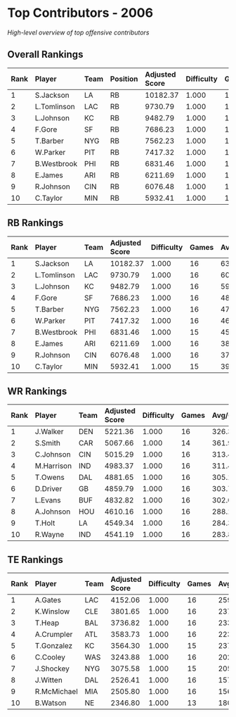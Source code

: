 # Top Contributors - 2006

*High-level overview of top offensive contributors*

## Overall Rankings

| Rank | Player      | Team | Position | Adjusted Score | Difficulty | Games | Avg/Game | Typical | Consistency | Trend      |
| :----| :-----------| :----| :--------| :--------------| :----------| :-----| :--------| :-------| :-----------| :----------|
| 1    | S.Jackson   | LA   | RB       | 10182.37       | 1.000      | 16    | 636.40   | 609.61  | 8/2/6       | Increasing |
| 2    | L.Tomlinson | LAC  | RB       | 9730.79        | 1.000      | 16    | 608.17   | 641.69  | 8/2/6       | Stable     |
| 3    | L.Johnson   | KC   | RB       | 9482.79        | 1.000      | 16    | 592.67   | 511.07  | 8/3/5       | Stable     |
| 4    | F.Gore      | SF   | RB       | 7686.23        | 1.000      | 16    | 480.39   | 520.05  | 9/3/4       | Increasing |
| 5    | T.Barber    | NYG  | RB       | 7562.23        | 1.000      | 16    | 472.64   | 481.54  | 8/4/4       | Stable     |
| 6    | W.Parker    | PIT  | RB       | 7417.32        | 1.000      | 16    | 463.58   | 472.58  | 8/1/7       | Stable     |
| 7    | B.Westbrook | PHI  | RB       | 6831.46        | 1.000      | 15    | 455.43   | 470.33  | 7/2/6       | Decreasing |
| 8    | E.James     | ARI  | RB       | 6211.69        | 1.000      | 16    | 388.23   | 386.62  | 8/2/6       | Decreasing |
| 9    | R.Johnson   | CIN  | RB       | 6076.48        | 1.000      | 16    | 379.78   | 370.69  | 8/3/5       | Stable     |
| 10   | C.Taylor    | MIN  | RB       | 5932.41        | 1.000      | 15    | 395.49   | 354.40  | 7/1/7       | Decreasing |

## RB Rankings

| Rank | Player      | Team | Adjusted Score | Difficulty | Games | Avg/Game | Typical | Consistency | Trend      |
| :----| :-----------| :----| :--------------| :----------| :-----| :--------| :-------| :-----------| :----------|
| 1    | S.Jackson   | LA   | 10182.37       | 1.000      | 16    | 636.40   | 609.61  | 8/2/6       | Increasing |
| 2    | L.Tomlinson | LAC  | 9730.79        | 1.000      | 16    | 608.17   | 641.69  | 8/2/6       | Stable     |
| 3    | L.Johnson   | KC   | 9482.79        | 1.000      | 16    | 592.67   | 511.07  | 8/3/5       | Stable     |
| 4    | F.Gore      | SF   | 7686.23        | 1.000      | 16    | 480.39   | 520.05  | 9/3/4       | Increasing |
| 5    | T.Barber    | NYG  | 7562.23        | 1.000      | 16    | 472.64   | 481.54  | 8/4/4       | Stable     |
| 6    | W.Parker    | PIT  | 7417.32        | 1.000      | 16    | 463.58   | 472.58  | 8/1/7       | Stable     |
| 7    | B.Westbrook | PHI  | 6831.46        | 1.000      | 15    | 455.43   | 470.33  | 7/2/6       | Decreasing |
| 8    | E.James     | ARI  | 6211.69        | 1.000      | 16    | 388.23   | 386.62  | 8/2/6       | Decreasing |
| 9    | R.Johnson   | CIN  | 6076.48        | 1.000      | 16    | 379.78   | 370.69  | 8/3/5       | Stable     |
| 10   | C.Taylor    | MIN  | 5932.41        | 1.000      | 15    | 395.49   | 354.40  | 7/1/7       | Decreasing |

## WR Rankings

| Rank | Player     | Team | Adjusted Score | Difficulty | Games | Avg/Game | Typical | Consistency | Trend      |
| :----| :----------| :----| :--------------| :----------| :-----| :--------| :-------| :-----------| :----------|
| 1    | J.Walker   | DEN  | 5221.36        | 1.000      | 16    | 326.34   | 305.01  | 8/1/7       | Decreasing |
| 2    | S.Smith    | CAR  | 5067.66        | 1.000      | 14    | 361.98   | 366.43  | 7/0/7       | Decreasing |
| 3    | C.Johnson  | CIN  | 5015.29        | 1.000      | 16    | 313.46   | 285.72  | 8/1/7       | Increasing |
| 4    | M.Harrison | IND  | 4983.37        | 1.000      | 16    | 311.46   | 300.25  | 7/2/7       | Stable     |
| 5    | T.Owens    | DAL  | 4881.65        | 1.000      | 16    | 305.10   | 319.41  | 8/3/5       | Stable     |
| 6    | D.Driver   | GB   | 4859.79        | 1.000      | 16    | 303.74   | 279.06  | 8/2/6       | Increasing |
| 7    | L.Evans    | BUF  | 4832.82        | 1.000      | 16    | 302.05   | 302.67  | 8/3/5       | Increasing |
| 8    | A.Johnson  | HOU  | 4610.16        | 1.000      | 16    | 288.14   | 284.98  | 8/2/6       | Decreasing |
| 9    | T.Holt     | LA   | 4549.34        | 1.000      | 16    | 284.33   | 242.62  | 7/3/6       | Stable     |
| 10   | R.Wayne    | IND  | 4541.19        | 1.000      | 16    | 283.82   | 255.25  | 6/3/7       | Increasing |

## TE Rankings

| Rank | Player      | Team | Adjusted Score | Difficulty | Games | Avg/Game | Typical | Consistency | Trend      |
| :----| :-----------| :----| :--------------| :----------| :-----| :--------| :-------| :-----------| :----------|
| 1    | A.Gates     | LAC  | 4152.06        | 1.000      | 16    | 259.50   | 224.63  | 8/1/7       | Stable     |
| 2    | K.Winslow   | CLE  | 3801.65        | 1.000      | 16    | 237.60   | 217.11  | 8/2/6       | Decreasing |
| 3    | T.Heap      | BAL  | 3736.82        | 1.000      | 16    | 233.55   | 228.38  | 8/4/4       | Decreasing |
| 4    | A.Crumpler  | ATL  | 3583.73        | 1.000      | 16    | 223.98   | 198.42  | 8/2/6       | Decreasing |
| 5    | T.Gonzalez  | KC   | 3564.30        | 1.000      | 15    | 237.62   | 183.17  | 7/1/7       | Increasing |
| 6    | C.Cooley    | WAS  | 3243.88        | 1.000      | 16    | 202.74   | 183.89  | 8/0/8       | Increasing |
| 7    | J.Shockey   | NYG  | 3075.58        | 1.000      | 15    | 205.04   | 178.64  | 7/1/7       | Increasing |
| 8    | J.Witten    | DAL  | 2526.41        | 1.000      | 16    | 157.90   | 158.82  | 8/2/6       | Stable     |
| 9    | R.McMichael | MIA  | 2505.80        | 1.000      | 16    | 156.61   | 138.33  | 8/2/6       | Increasing |
| 10   | B.Watson    | NE   | 2346.80        | 1.000      | 13    | 180.52   | 176.81  | 6/2/5       | Increasing |

